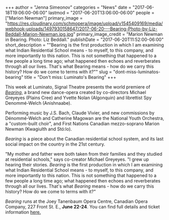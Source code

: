 +++
author = "Jenna Simeonov"
categories = "News"
date = "2017-06-18T19:06:00-06:00"
lastmod = "2017-06-20T13:06:00-06:00"
people = ["Marion Newman"]
primary_image = "https://res.cloudinary.com/schmopera/image/upload/v1545409169/media/webhook-uploads/1497930158647/2017-06-20---Bearing-Photo-by-Liz-Beddall-Marion-Newman.jpg.jpg"
primary_image_credit = "Marion Newman in Bearing. Photo: Liz Beddall."
publishDate = "2017-06-20T11:52:00-06:00"
short_description = "&quot;Bearing is the first production in which I am examining what Indian Residential School means - to myself, to this company, and more importantly to this nation. This is not something that happened to a few people a long time ago; what happened then echoes and reverberates through all our lives. That&#039;s what Bearing means - how do we carry this history? How do we come to terms with it?&quot;"
slug = "dont-miss-luminatos-bearing"
title = "Don&#039;t miss: Luminato&#039;s Bearing"
+++

This week at Luminato, Signal Theatre presents the world premiere of [*Bearing*](https://luminatofestival.com/2017/Events/Bearing), a brand new dance-opera created by co-directors Michael Greyeyes (Plains Cree) and Yvette Nolan (Algonquin) and librettist Spy Denommé-Welch (Anishnaabe).

Performing music by J.S. Bach, Claude Vivier, and new commissions by Dénommé-Welch and Catherine Magowan are the National Youth Orchestra, a "custom-built choir", and First Nations Canadian mezzo-soprano Marion Newman (Kwagiulth and Stó:lo).

*Bearing* is a piece about the Canadian residential school system, and its last social impact on the country in the 21st century.

"My mother and father were both taken from their families and they studied at residential schools," says co-creator Michael Greyeyes. "I grew up hearing their stories. *Bearing* is the first production in which I am examining what Indian Residential School means - to myself, to this company, and more importantly to this nation. This is not something that happened to a few people a long time ago; what happened then echoes and reverberates through all our lives. That's what *Bearing* means - how do we carry this history? How do we come to terms with it?"

*Bearing* runs at the Joey Tanenbaum Opera Centre, Canadian Opera Company, 227 Front St. E., **June 22-24**. You can find full details and ticket information [here.](https://luminatofestival.com/2017/Events/Bearing)
